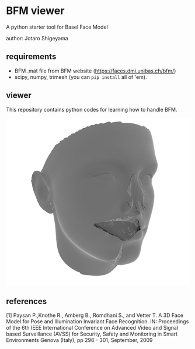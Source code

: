 # BFM viewer

A python starter tool for Basel Face Model

author: Jotaro Shigeyama

## requirements
- BFM .mat file from BFM website (https://faces.dmi.unibas.ch/bfm/)
- scipy, numpy, trimesh (you can `pip install` all of 'em).

## viewer

This repository contains python codes for learning how to handle BFM.

![face](docs/face.png)

## references

[1] Paysan P.,Knothe R., Amberg B., Romdhani S., and Vetter T. A 3D Face Model for Pose and Illumination Invariant Face Recognition. IN: Proceedings of the 6th IEEE International Conference on Advanced Video and Signal based Surveillance (AVSS) for Security, Safety and Monitoring in Smart Environments Genova (Italy), pp 296 - 301, September, 2009